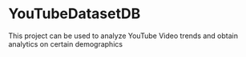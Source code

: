 # YouTubeDatasetDB
This project can be used to analyze YouTube Video trends and obtain analytics on certain demographics
